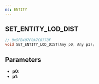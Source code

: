 ```yaml
---
ns: ENTITY
---
```

## SET_ENTITY_LOD_DIST

```c
// 0x5FB407F0A7C877BF
void SET_ENTITY_LOD_DIST(Any p0, Any p1);
```

## Parameters
* **p0**:
* **p1**:
